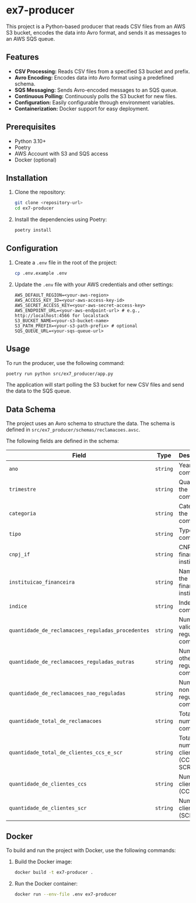 # ex7-producer

This project is a Python-based producer that reads CSV files from an AWS S3 bucket, encodes the data into Avro format, and sends it as messages to an AWS SQS queue.

## Features

- **CSV Processing:** Reads CSV files from a specified S3 bucket and prefix.
- **Avro Encoding:** Encodes data into Avro format using a predefined schema.
- **SQS Messaging:** Sends Avro-encoded messages to an SQS queue.
- **Continuous Polling:** Continuously polls the S3 bucket for new files.
- **Configuration:** Easily configurable through environment variables.
- **Containerization:** Docker support for easy deployment.

## Prerequisites

- Python 3.10+
- Poetry
- AWS Account with S3 and SQS access
- Docker (optional)

## Installation

1.  Clone the repository:
    ```bash
    git clone <repository-url>
    cd ex7-producer
    ```
2.  Install the dependencies using Poetry:
    ```bash
    poetry install
    ```

## Configuration

1.  Create a `.env` file in the root of the project:
    ```bash
    cp .env.example .env
    ```
2.  Update the `.env` file with your AWS credentials and other settings:
    ```
    AWS_DEFAULT_REGION=<your-aws-region>
    AWS_ACCESS_KEY_ID=<your-aws-access-key-id>
    AWS_SECRET_ACCESS_KEY=<your-aws-secret-access-key>
    AWS_ENDPOINT_URL=<your-aws-endpoint-url> # e.g., http://localhost:4566 for localstack
    S3_BUCKET_NAME=<your-s3-bucket-name>
    S3_PATH_PREFIX=<your-s3-path-prefix> # optional
    SQS_QUEUE_URL=<your-sqs-queue-url>
    ```

## Usage

To run the producer, use the following command:

```bash
poetry run python src/ex7_producer/app.py
```

The application will start polling the S3 bucket for new CSV files and send the data to the SQS queue.

## Data Schema

The project uses an Avro schema to structure the data. The schema is defined in `src/ex7_producer/schemas/reclamacoes.avsc`.

The following fields are defined in the schema:

| Field                                               | Type     | Description                               |
| --------------------------------------------------- | -------- | ----------------------------------------- |
| `ano`                                               | `string` | Year of the complaint.                    |
| `trimestre`                                         | `string` | Quarter of the complaint.                 |
| `categoria`                                         | `string` | Category of the complaint.                |
| `tipo`                                              | `string` | Type of the complaint.                    |
| `cnpj_if`                                           | `string` | CNPJ of the financial institution.        |
| `instituicao_financeira`                            | `string` | Name of the financial institution.        |
| `indice`                                            | `string` | Index of the complaint.                   |
| `quantidade_de_reclamacoes_reguladas_procedentes`   | `string` | Number of valid regulated complaints.     |
| `quantidade_de_reclamacoes_reguladas_outras`        | `string` | Number of other regulated complaints.     |
| `quantidade_de_reclamacoes_nao_reguladas`           | `string` | Number of non-regulated complaints.       |
| `quantidade_total_de_reclamacoes`                   | `string` | Total number of complaints.               |
| `quantidade_total_de_clientes_ccs_e_scr`            | `string` | Total number of clients (CCS and SCR).    |
| `quantidade_de_clientes_ccs`                        | `string` | Number of clients (CCS).                  |
| `quantidade_de_clientes_scr`                        | `string` | Number of clients (SCR).                  |

## Docker

To build and run the project with Docker, use the following commands:

1.  Build the Docker image:
    ```bash
    docker build -t ex7-producer .
    ```
2.  Run the Docker container:
    ```bash
    docker run --env-file .env ex7-producer
    ```
